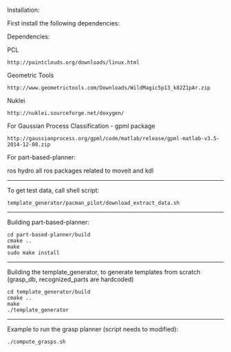 Installation:

First install the following dependencies:

Dependencies:

PCL

    http://pointclouds.org/downloads/linux.html

Geometric Tools

    http://www.geometrictools.com/Downloads/WildMagic5p13_k82Z1pAr.zip

Nuklei

    http://nuklei.sourceforge.net/doxygen/

For Gaussian Process Classification - gpml package

    http://gaussianprocess.org/gpml/code/matlab/release/gpml-matlab-v3.5-2014-12-08.zip

For part-based-planner:

   ros hydro
   all ros packages related to moveit and kdl

---
To get test data, call shell script:

    template_generator/pacman_pilot/download_extract_data.sh

---

Building part-based-planner:

    cd part-based-planner/build
    cmake ..
    make
    sudo make install

---
Building the template_generator, to generate templates from scratch (grasp_db, recognized_parts are hardcoded)

    cd template_generator/build
    cmake ..
    make
    ./template_generator

--- 
Example to run the grasp planner (script needs to modified):

    ./compute_grasps.sh
